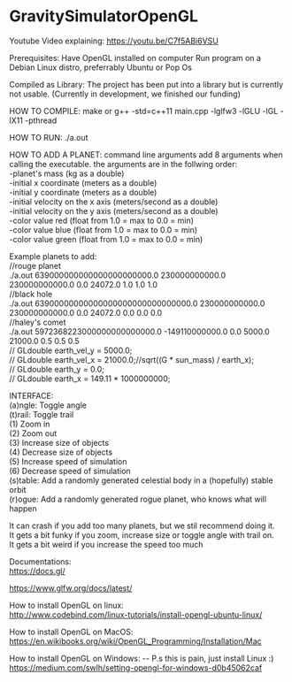 # GravitySimulatorOpenGL

Youtube Video explaining:
https://youtu.be/C7f5ABi6VSU


Prerequisites:
Have OpenGL installed on computer
Run program on a Debian Linux distro, preferrably Ubuntu or Pop Os

Compiled as Library:
The project has been put into a library but is currently not usable.
(Currently in development, we finished our funding)

HOW TO COMPILE:
make
or
g++ -std=c++11 main.cpp -lglfw3 -lGLU -lGL -lX11 -pthread

HOW TO RUN:
./a.out

HOW TO ADD A PLANET:
command line arguments
add 8 arguments when calling the executable.
the arguments are in the follwing order:<br>
    -planet's mass (kg as a double)<br>
    -initial x coordinate (meters as a double)<br>
    -initial y coordinate (meters as a double)<br>
    -initial velocity on the x axis (meters/second as a double)<br>
    -initial velocity on the y axis (meters/second as a double)<br>
    -color value red (float from 1.0 = max to 0.0 = min)<br>
    -color value blue (float from 1.0 = max to 0.0 = min)<br>
    -color value green (float from 1.0 = max to 0.0 = min)<br>

Example planets to add:<br>
//rouge planet <br>
./a.out 639000000000000000000000.0 230000000000.0 230000000000.0 0.0 24072.0 1.0 1.0 1.0<br>
//black hole<br>
./a.out 63900000000000000000000000000000.0 230000000000.0 230000000000.0 0.0 24072.0 0.0 0.0 0.0<br>
//haley's comet<br>
./a.out 5972368223000000000000000.0 -149110000000.0 0.0 5000.0 21000.0 0.5 0.5 0.5<br>
    // GLdouble earth_vel_y = 5000.0;<br>
    // GLdouble earth_vel_x = 21000.0;//sqrt((G * sun_mass) / earth_x);<br>
    // GLdouble earth_y = 0.0;<br>
    // GLdouble earth_x = 149.11 * 1000000000;<br>


INTERFACE:<br>
(a)ngle: Toggle angle<br>
(t)rail: Toggle trail<br>
(1) Zoom in<br>
(2) Zoom out<br>
(3) Increase size of objects<br>
(4) Decrease size of objects<br>
(5) Increase speed of simulation<br>
(6) Decrease speed of simulation<br>
(s)table: Add a randomly generated celestial body in a (hopefully) stable orbit<br>
(r)ogue: Add a randomly generated rogue planet, who knows what will happen<br>

It can crash if you add too many planets, but we stil recommend doing it.<br>
It gets a bit funky if you zoom, increase size or toggle angle with trail on.<br>
It gets a bit weird if you increase the speed too much<br>

Documentations:<br>
https://docs.gl/<br>

https://www.glfw.org/docs/latest/<br>


How to install OpenGL on linux:<br>
http://www.codebind.com/linux-tutorials/install-opengl-ubuntu-linux/<br>

How to install OpenGL on MacOS:
https://en.wikibooks.org/wiki/OpenGL_Programming/Installation/Mac

How to install OpenGL on Windows: -- P.s this is pain, just install Linux :)
https://medium.com/swlh/setting-opengl-for-windows-d0b45062caf
